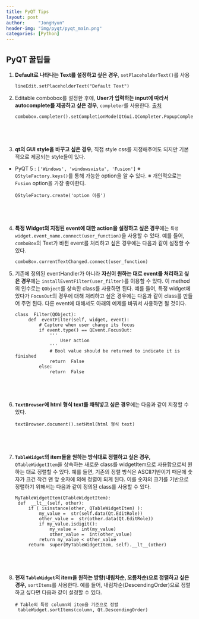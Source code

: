 ```yaml
---
title: PyQT Tips
layout: post
author:     "JongHyun"
header-img: "img/pyqt/pyqt_main.png"
categories: [Python]
---
```


## PyQT 꿀팁들

1. **Default로 나타나는 Text를 설정하고 싶은 경우**, `setPlaceholderText()`를 사용
    <pre><code class="language-python">lineEdit.setPlaceholderText("Default Text")</code></pre>

2. Editable combobox를 설정한 후에, **User가 입력하는 input에 따라서 autocomplete를 제공하고 싶은 경우**, `completer`를 사용한다. [출처](https://stackoverflow.com/questions/22125933/how-to-create-autocomplete-combobox-in-pyqt4)
    <pre><code class="language-python">combobox.completer().setCompletionMode(QtGui.QCompleter.PopupCompletion)  
</code></pre>

3. **qt의 GUI style을 바꾸고 싶은 경우**, 직접 style css를 지정해주어도 되지만 기본적으로 제공되는 style들이 있다.
- PyQT 5 : `['Windows', 'windowsvista', 'Fusion']`
    ※ `QStyleFactory.keys()`를 통해 가능한 option을 알 수 있다.
    ※ 개인적으로는 `Fusion` option을 가장 좋아한다.
    <pre><code class="language-python">QStyleFactory.create('option 이름')  
</code></pre>

4. **특정 Widget의 지정된 event에 대한 action을 설정하고 싶은 경우**에는 `특정widget.event_name.connect(user_function)`을 사용할 수 있다.
    예를 들어, `comboBox`의 Text가 바뀐 event를 처리하고 싶은 경우에는 다음과 같이 설정할 수 있다.
    <pre><code class="language-python">comboBox.currentTextChanged.connect(user_function)</code></pre>

5. 기존에 정의된 eventHandler가 아니라 **자신이 원하는 대로 event를 처리하고 싶은 경우**에는 `installEventFilter(user_filter)`를 이용할 수 있다. 이 method의 인수로는 `QObject`를 상속한 class를 사용하면 된다. 
    예를 들어, 특정 widget에 있다가 `FocusOut`의 경우에 대해 처리하고 싶은 경우에는 다음과 같이 class를 만들어 주면 된다. 다른 event에 대해서도 아래의 예제를 바꿔서 사용하면 될 것이다.
    <pre><code class="language-python">class  Filter(QObject):
        def  eventFilter(self, widget, event):
            # Capture when user change its focus
            if event.type() == QEvent.FocusOut:
                '''
                    User action
                '''
                # Bool value should be returned to indicate it is finished
                return  False 
            else:
                return  False  
</code></pre>

6. **`TextBrowser`에 html 형식 text를 채워넣고 싶은 경우**에는 다음과 같이 지정할 수 있다.
    <pre><code class="language-python">textBrowser.document().setHtml(html 형식 text)
</code></pre>

7. **`TableWidget`의 item들을 원하는 방식대로 정렬하고 싶은 경우,** `QTableWidgetItem`을 상속하는 새로운 class를 widgetItem으로 사용함으로써 원하는 대로 정렬할 수 있다. 
    예를 들면, 기존의 정렬 방식은 ASCII기반이기 때문에 숫자가 크건 작건 맨 앞 숫자에 의해 정렬이 되게 된다. 이를 숫자의 크기를 기반으로 정렬하기 위해서는 다음과 같이 정의된 class를 사용할 수 있다.
    <pre><code class="language-python">MyTableWidgetItem(QTableWidgetItem):
    def  __lt__(self, other):   
        if ( isinstance(other, QTableWidgetItem) ):
            my_value =  str(self.data(Qt.EditRole))
            other_value =  str(other.data(Qt.EditRole))
            if my_value.isdigit():
                my_value =  int(my_value)
                other_value =  int(other_value)
            return my_value < other_value
        return  super(MyTableWidgetItem, self).__lt__(other)
</code></pre>

8. **현재 `TableWidget`의 item을 원하는 방향(내림차순, 오름차순)으로 정렬하고 싶은 경우,** `sortItems`를 사용한다.
    예를 들어, 내림차순(DescendingOrder)으로 정렬하고 싶다면 다음과 같이 설정할 수 있다.
    <pre><code class="language-python"># Table의 특정 column의 item을 기준으로 정렬 
    tableWidget.sortItems(column, Qt.DescendingOrder)</code></pre>



<style>
    .post-heading h1, .post-heading span, #bs-example-navbar-collapse-1 a, .navbar-custom .navbar-brand{
        color:black;
    }
    div>ol>li{
        margin-top:40px;
    }
</style>
